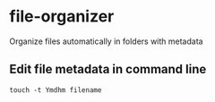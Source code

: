 # file-organizer
Organize files automatically in folders with metadata

## Edit file metadata in command line

```
touch -t Ymdhm filename
```